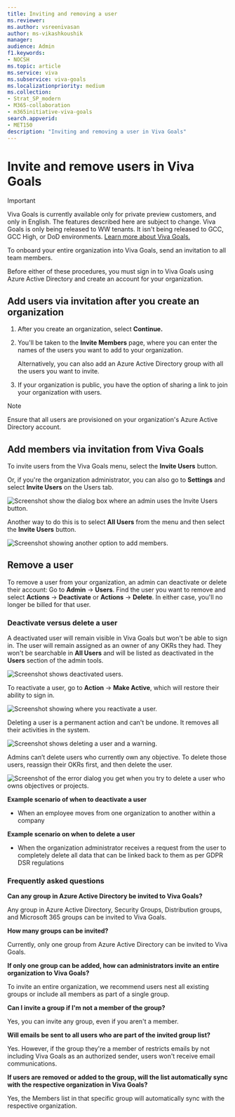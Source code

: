 ```yaml
---
title: Inviting and removing a user
ms.reviewer: 
ms.author: vsreenivasan
author: ms-vikashkoushik
manager: 
audience: Admin
f1.keywords:
- NOCSH
ms.topic: article
ms.service: viva
ms.subservice: viva-goals
ms.localizationpriority: medium
ms.collection:  
- Strat_SP_modern
- M365-collaboration
- m365initiative-viva-goals  
search.appverid:
- MET150
description: "Inviting and removing a user in Viva Goals"
---
```


# Invite and remove users in Viva Goals

> [!IMPORTANT]
> Viva Goals is currently available only for private preview customers, and only in English. The features described here are subject to change. Viva Goals is only being released to WW tenants. It isn't being released to GCC, GCC High, or DoD environments. [Learn more about Viva Goals.](https://go.microsoft.com/fwlink/?linkid=2189933)

To onboard your entire organization into Viva Goals, send an invitation to all team members.

Before either of these procedures, you must sign in to Viva Goals using Azure Active Directory and create an account for your organization.  

## Add users via invitation after you create an organization 

1. After you create an organization, select **Continue.**

2. You'll be taken to the **Invite Members** page, where you can enter the names of the users you want to add to your organization.

   Alternatively, you can also add an Azure Active Directory group with all the users you want to invite.

4. If your organization is public, you have the option of sharing a link to join your organization with users.

> [!Note]
> Ensure that all users are provisioned on your organization's Azure Active Directory account.

## Add members via invitation from Viva Goals

To invite users from the Viva Goals menu, select the **Invite Users** button.

Or, if you're the organization administrator, you can also go to **Settings** and select **Invite Users** on the Users tab.

![Screenshot show the dialog box where an admin uses the Invite Users button.](../media/goals/2/23/a.jpg)

Another way to do this is to select **All Users** from the menu and then select the **Invite Users** button.

![Screenshot showing another option to add members.](../media/goals/2/23/b.jpg)

## Remove a user 

To remove a user from your organization, an admin can deactivate or delete their account: Go to **Admin** -> **Users**. Find the user you want to remove and select **Actions** -> **Deactivate** or **Actions** -> **Delete**. In either case, you'll no longer be billed for that user.

### Deactivate versus delete a user

A deactivated user will remain visible in Viva Goals but won't be able to sign in. The user will remain assigned as an owner of any OKRs they had. They won't be searchable in **All Users** and will be listed as deactivated in the **Users** section of the admin tools. 

![Screenshot shows deactivated users.](../media/goals/2/23/c.jpg)

To reactivate a user, go to **Action** -> **Make Active**, which will restore their ability to sign in.

![Screenshot showing where you reactivate a user.](../media/goals/2/23/d.jpg)

Deleting a user is a permanent action and can't be undone. It removes all their activities in the system.

![Screenshot shows deleting a user and a warning.](../media/goals/2/23/e.jpg)

Admins can’t delete users who currently own any objective. To delete those users, reassign their OKRs first, and then delete the user.

![Screenshot of the error dialog you get when you try to delete a user who owns objectives or projects.](../media/goals/2/23/f.jpg)

**Example scenario of when to deactivate a user**

- When an employee moves from one organization to another within a company

**Example scenario on when to delete a user**

- When the organization administrator receives a request from the user to completely delete all data that can be linked back to them as per GDPR DSR regulations

### Frequently asked questions

**Can any group in Azure Active Directory be invited to Viva Goals?**

Any group in Azure Active Directory, Security Groups, Distribution groups, and Microsoft 365 groups can be invited to Viva Goals. 

**How many groups can be invited?** 

Currently, only one group from Azure Active Directory can be invited to Viva Goals. 

**If only one group can be added, how can administrators invite an entire organization to Viva Goals?**

To invite an entire organization, we recommend users nest all existing groups or include all members as part of a single group.  

**Can I invite a group if I'm not a member of the group?**

Yes, you can invite any group, even if you aren't a member.

**Will emails be sent to all users who are part of the invited group list?**

Yes. However, if the group they're a member of restricts emails by not including Viva Goals as an authorized sender, users won't receive email communications.

**If users are removed or added to the group, will the list automatically sync with the respective organization in Viva Goals?**

Yes, the Members list in that specific group will automatically sync with the respective organization. 
